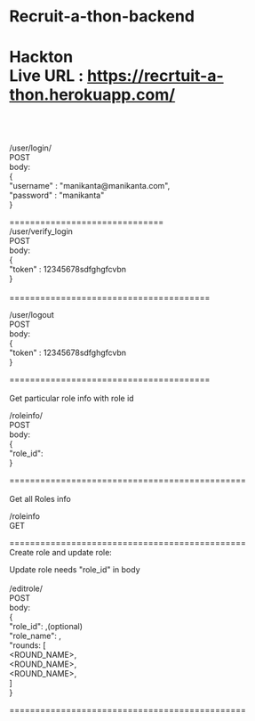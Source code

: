 # Recruit-a-thon-backend
Hackton
<br>
Live URL : https://recrtuit-a-thon.herokuapp.com/ <br>
<br>
====================================
<br>
/user/login/  <br>
POST <br>
  body:<br>
  {<br>
	"username" : "manikanta@manikanta.com",<br>
	"password" : "manikanta"<br>
  }<br>
 
 ==============================<br>
  /user/verify_login<br>
  POST<br>
    body:<br>
  {<br>
	"token" : 12345678sdfghgfcvbn <br>
  }
 <br><br>
=======================================<br>
    
  /user/logout<br>
  POST<br>
    body:<br>
  {<br>
	"token" : 12345678sdfghgfcvbn <br>
  }<br>

=======================================<br>
<br>
Get particular role info with role id
<br>

  /roleinfo/<br>
  POST<br>
    body:<br>
  {<br>
	"role_id": <NUM> <br>
  }<br>

==============================================<br>
<br>
Get all Roles info
<br>

  /roleinfo<br>
  GET<br>

==============================================<br>
  Create role and update role:<br>

Update role needs "role_id" in body<br>
<br>
  /editrole/<br>
  POST<br>
    body:<br>
  {<br>
	"role_id": <NUMBER>,(optional) <br>
	"role_name": <NAME>, <br>
	"rounds: [<br>
	<ROUND_NAME>,<br>
	<ROUND_NAME>,<br>
	<ROUND_NAME>,<br>
	] <br>
  }<br>

==============================================<br>
